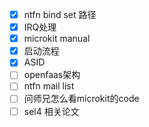 

- [x] ntfn bind set 路径
- [x] IRQ处理
- [x] microkit manual
- [x] 启动流程
- [x] ASID
- [ ] openfaas架构
- [ ] ntfn mail list
- [ ] 问师兄怎么看microkit的code
- [ ] sel4 相关论文
